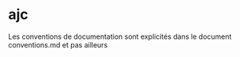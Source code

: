 # ajc
Les conventions de documentation sont explicités dans le document conventions.md et pas ailleurs
